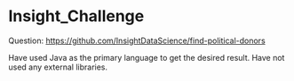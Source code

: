 # Insight_Challenge
Question: https://github.com/InsightDataScience/find-political-donors

Have used Java as the primary language to get the desired result. Have not used any external libraries.
